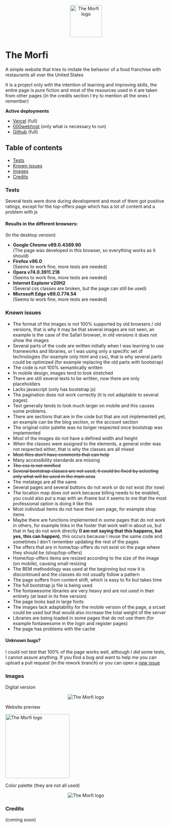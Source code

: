 
<p align="center">
  <a href="https://morfi.vercel.app/">
    <img src="https://i.imgur.com/cDNjn1M.png" alt="The Morfi logo" height="100">
  </a>
</p>

# The Morfi
A simple website that tries to imitate the behavior of a food franchise with restaurants all over the United States

It is a project only with the intention of learning and improving skills, the entire page is pure fiction and most of the resources used in it are taken from other pages (in the credits section I try to mention all the ones I remember)

<strong>Active deployments</strong>
* [Vercel](https://morfi.vercel.app/) (full)
* [000webhost](https://the-morfi.000webhostapp.com/) (only what is necessary to run)
* [Github](https://arguel.github.io/morfi/) (full)

## Table of contents

- [Tests](#tests)
- [Known issues](#known-issues)
- [Images](#images)
- [Credits](#credits)

### Tests
Several tests were done during development and most of them got positive ratings, except for the top-offers page which has a lot of content and a problem with js

#### Results in the different browsers:
(In the desktop version)
* <b>Google Chrome v89.0.4389.90<br></b>
(The page was developed in this browser, so everything works as it should)
* <b>Firefox v86.0<br></b>
(Seems to work fine, more tests are needed)
* <b>Opera v74.0.3911.218<br></b>
(Seems to work fine, more tests are needed)
* <b>Internet Explorer v20H2<br></b>
(Several css classes are broken, but the page can still be used)
* <b>Microsoft Edge v89.0.774.54<br></b>
(Seems to work fine, more tests are needed)

### Known issues

* The format of the images is not 100% supported by old browsers / old versions, that is why it may be that several images are not seen, an example is the case of the Safari browser, in old versions it does not show the images
* Several parts of the code are written initially when I was learning to use frameworks and libraries, or I was using only a specific set of technologies (for example only html and css), that is why several parts could be optimized (for example replacing the old parts with bootstrap)
* The code is not 100% semantically written
* In mobile design, images tend to look stretched
* There are still several texts to be written, now there are only placeholders
* Lacks javascript (only has bootstrap js)
* The pagination does not work correctly (it is not adaptable to several pages)
* Text generally tends to look much larger on mobile and this causes some problems.
* There are sections that are in the code but that are not implemented yet, an example can be the blog section, or the account section
* The original color palette was no longer respected once bootstrap was implemented
* Most of the images do not have a defined width and height
* When the classes were assigned to the elements, a general order was not respected either, that is why the classes are all mixed
* ~~Most files don't have comments that can help~~
* Many accessibility standards are missing
* ~~The css is not minified~~
* ~~Several bootstrap classes are not used, it could be fixed by selecting only what will be used in the main.scss~~
* The metatags are all the same
* Several pages and several buttons do not work or do not exist (for now)
* The location map does not work because billing needs to be enabled, you could also put a map with an iframe but it seems to me that the most professional option is doing it like this
* Most individual items do not have their own page, for example shop items
* Maybe there are functions implemented in some pages that do not work in others, for example links in the footer that work well in about us, but that in faq do not work directly <strong>(I am not saying that this happens, but yes, this can happen)</strong>, this occurs because I reuse the same code and sometimes I don't remember updating the rest of the pages
* The offers that are in home/top-offers do not exist on the page where they should be (shop/top-offers)
* Home/top-offers items are resized according to the size of the image (on mobile), causing small resizing
* The BEM methodology was used at the beginning but now it is discontinued and the classes do not usually follow a pattern
* The page suffers from content shift, which is easy to fix but takes time
* The full bootstrap js file is being used
* The fontawesome libraries are very heavy and are not used in their entirety (at least in its free version)
* The page looks bad in large fonts
* The images lack adaptability for the mobile version of the page, a srcset could be used but that would also increase the total weight of the server
* Libraries are being loaded in some pages that do not use them (for example fontawesome in the login and register pages)
* The page has problems with the cache

#### Unknown bugs?

I could not test that 100% of the page works well, although I did some tests, I cannot assure anything. If you find a bug and want to help me you can upload a pull request (in the rework branch) or you can open a [new issue](https://github.com/Arguel/morfi/issues/new)

### Images
Digital version
<p align="center"><img src="https://i.imgur.com/ntUXogN.png" alt="The Morfi logo"></p>
Website preview
<p><img src="https://i.imgur.com/8HtUPWY.png" alt="The Morfi logo" height="200"></p>
Color palette (they are not all used)
<p align="center"><img src="https://i.imgur.com/hTmoHQk.png" alt="The Morfi logo"></p>

### Credits
(coming soon)
